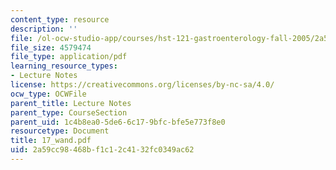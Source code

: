 ```yaml
---
content_type: resource
description: ''
file: /ol-ocw-studio-app/courses/hst-121-gastroenterology-fall-2005/2a59cc98468bf1c12c4132fc0349ac62_17_wand.pdf
file_size: 4579474
file_type: application/pdf
learning_resource_types:
- Lecture Notes
license: https://creativecommons.org/licenses/by-nc-sa/4.0/
ocw_type: OCWFile
parent_title: Lecture Notes
parent_type: CourseSection
parent_uid: 1c4b8ea0-5de6-6c17-9bfc-bfe5e773f8e0
resourcetype: Document
title: 17_wand.pdf
uid: 2a59cc98-468b-f1c1-2c41-32fc0349ac62
---
```

